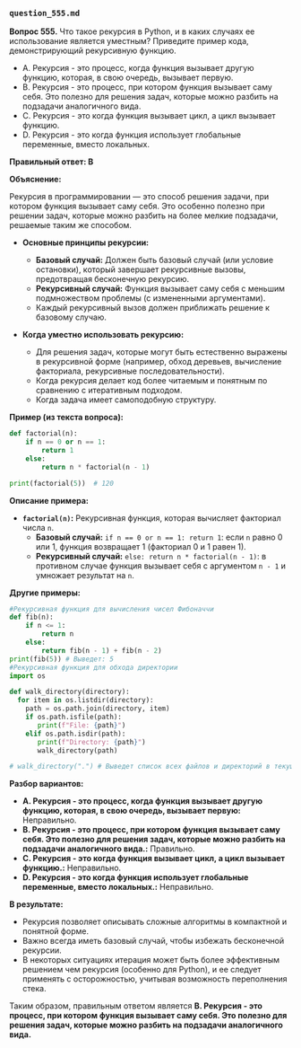 ### `question_555.md`

**Вопрос 555.** Что такое рекурсия в Python, и в каких случаях ее использование является уместным? Приведите пример кода, демонстрирующий рекурсивную функцию.

-   A. Рекурсия - это процесс, когда функция вызывает другую функцию, которая, в свою очередь, вызывает первую.
-   B. Рекурсия - это процесс, при котором функция вызывает саму себя. Это полезно для решения задач, которые можно разбить на подзадачи аналогичного вида.
-   C. Рекурсия - это когда функция вызывает цикл, а цикл вызывает функцию.
-   D. Рекурсия - это когда функция использует глобальные переменные, вместо локальных.

**Правильный ответ: B**

**Объяснение:**

Рекурсия в программировании — это способ решения задачи, при котором функция вызывает саму себя. Это особенно полезно при решении задач, которые можно разбить на более мелкие подзадачи, решаемые таким же способом.

*   **Основные принципы рекурсии:**
    *   **Базовый случай:**  Должен быть базовый случай (или условие остановки), который завершает рекурсивные вызовы, предотвращая бесконечную рекурсию.
    *   **Рекурсивный случай:** Функция вызывает саму себя с меньшим подмножеством проблемы (с измененными аргументами).
    *   Каждый рекурсивный вызов должен приближать решение к базовому случаю.

*   **Когда уместно использовать рекурсию:**
    *   Для решения задач, которые могут быть естественно выражены в рекурсивной форме (например, обход деревьев, вычисление факториала, рекурсивные последовательности).
    *   Когда рекурсия делает код более читаемым и понятным по сравнению с итеративным подходом.
    *   Когда задача имеет самоподобную структуру.

**Пример (из текста вопроса):**

```python
def factorial(n):
    if n == 0 or n == 1:
        return 1
    else:
        return n * factorial(n - 1)

print(factorial(5))  # 120
```

**Описание примера:**

*   **`factorial(n)`:** Рекурсивная функция, которая вычисляет факториал числа `n`.
    *   **Базовый случай:** `if n == 0 or n == 1: return 1`:  если `n` равно 0 или 1, функция возвращает 1 (факториал 0 и 1 равен 1).
    *   **Рекурсивный случай:**  `else: return n * factorial(n - 1)`: в противном случае функция вызывает себя с аргументом `n - 1` и умножает результат на `n`.

**Другие примеры:**
```python
#Рекурсивная функция для вычисления чисел Фибоначчи
def fib(n):
    if n <= 1:
        return n
    else:
        return fib(n - 1) + fib(n - 2)
print(fib(5)) # Выведет: 5
#Рекурсивная функция для обхода директории
import os

def walk_directory(directory):
  for item in os.listdir(directory):
    path = os.path.join(directory, item)
    if os.path.isfile(path):
       print(f"File: {path}")
    elif os.path.isdir(path):
       print(f"Directory: {path}")
       walk_directory(path)

# walk_directory(".") # Выведет список всех файлов и директорий в текущей директории.

```

**Разбор вариантов:**
*  **A. Рекурсия - это процесс, когда функция вызывает другую функцию, которая, в свою очередь, вызывает первую:** Неправильно.
*  **B. Рекурсия - это процесс, при котором функция вызывает саму себя. Это полезно для решения задач, которые можно разбить на подзадачи аналогичного вида.:** Правильно.
*   **C. Рекурсия - это когда функция вызывает цикл, а цикл вызывает функцию.:** Неправильно.
*   **D. Рекурсия - это когда функция использует глобальные переменные, вместо локальных.:** Неправильно.

**В результате:**
*  Рекурсия позволяет описывать сложные алгоритмы в компактной и понятной форме.
*  Важно всегда иметь базовый случай, чтобы избежать бесконечной рекурсии.
*  В некоторых ситуациях итерация может быть более эффективным решением чем рекурсия (особенно для Python), и ее следует применять с осторожностью, учитывая возможность переполнения стека.

Таким образом, правильным ответом является **B. Рекурсия - это процесс, при котором функция вызывает саму себя. Это полезно для решения задач, которые можно разбить на подзадачи аналогичного вида.**

